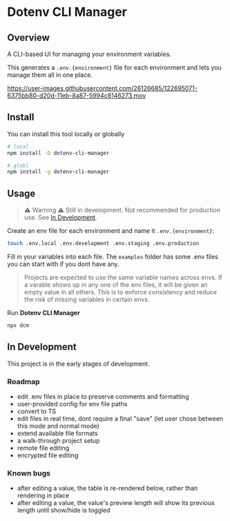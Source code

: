 # Dotenv CLI Manager

## Overview

A CLI-based UI for managing your environment variables. 

This generates a `.env.{environment}` file for each environment and lets you manage them all in one place. 

https://user-images.githubusercontent.com/26126685/122695071-6375bb80-d20d-11eb-8a87-5994c8146273.mov

## Install

You can install this tool locally or globally

```bash
# local
npm install -D dotenv-cli-manager

# globl
npm install -g dotenv-cli-manager
```
## Usage

> ⚠ Warning ⚠️ Still in development. Not recommended for production use. See [In Development](#in-development).

Create an env file for each environment and name it `.env.{environment}`:

```bash
touch .env.local .env.development .env.staging .env.production
```

Fill in your variables into each file. The `examples` folder has some .env files you can start with if you dont have any.

> Projects are expected to use the same variable names across envs. If a varable shows up in any one of the env files, it will be given an empty value in all others. This is to enforce consistency and reduce the risk of missing variables in certain envs.

Run <b>Dotenv CLI Manager</b>

```bash
npx dcm
```

## In Development

This project is in the early stages of development.

### Roadmap

- edit .env files in place to preserve comments and formatting
- user-provided config for env file paths
- convert to TS
- edit files in real time, dont require a final "save" (let user chose between this mode and normal mode)
- extend available file formats
- a walk-through project setup
- remote file editing
- encrypted file editing

### Known bugs

- after editing a value, the table is re-rendered below, rather than rendering in place
- after editing a value, the value's preview length will show its previous length until show/hide is toggled